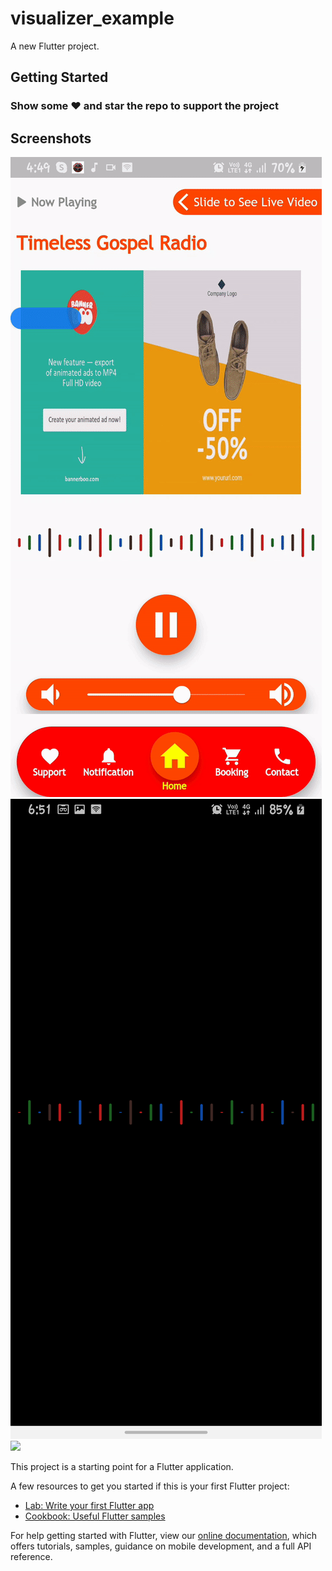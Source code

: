 # visualizer_example

A new Flutter project.

## Getting Started

### Show some :heart: and star the repo to support the project

## Screenshots
<img src="visual.gif"/>
<img src="flutter_01.png"/>
<img src="flutter_02.jpg"/>

This project is a starting point for a Flutter application.

A few resources to get you started if this is your first Flutter project:

- [Lab: Write your first Flutter app](https://flutter.dev/docs/get-started/codelab)
- [Cookbook: Useful Flutter samples](https://flutter.dev/docs/cookbook)

For help getting started with Flutter, view our
[online documentation](https://flutter.dev/docs), which offers tutorials,
samples, guidance on mobile development, and a full API reference.
